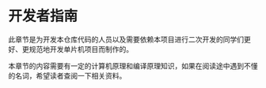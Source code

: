 # 开发者指南

此章节是为开发本仓库代码的人员以及需要依赖本项目进行二次开发的同学们更好、更规范地开发单片机项目而制作的。

本章节的内容需要有一定的计算机原理和编译原理知识，如果在阅读途中遇到不懂的名词，希望读者查阅一下相关资料。